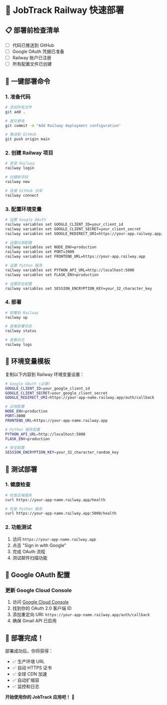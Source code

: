 # 🚀 JobTrack Railway 快速部署

## 📋 部署前检查清单

- [ ] 代码已推送到 GitHub
- [ ] Google OAuth 凭据已准备
- [ ] Railway 账户已注册
- [ ] 所有配置文件已创建

## 🎯 一键部署命令

### 1. 准备代码
```bash
# 添加所有文件
git add .

# 提交更改
git commit -m "Add Railway deployment configuration"

# 推送到 GitHub
git push origin main
```

### 2. 创建 Railway 项目
```bash
# 登录 Railway
railway login

# 创建新项目
railway new

# 连接 GitHub 仓库
railway connect
```

### 3. 配置环境变量
```bash
# 设置 Google OAuth
railway variables set GOOGLE_CLIENT_ID=your_client_id
railway variables set GOOGLE_CLIENT_SECRET=your_client_secret
railway variables set GOOGLE_REDIRECT_URI=https://your-app.railway.app/auth/callback

# 设置应用配置
railway variables set NODE_ENV=production
railway variables set PORT=3000
railway variables set FRONTEND_URL=https://your-app.railway.app

# 设置 Python 服务
railway variables set PYTHON_API_URL=http://localhost:5000
railway variables set FLASK_ENV=production

# 设置安全配置
railway variables set SESSION_ENCRYPTION_KEY=your_32_character_key
```

### 4. 部署
```bash
# 部署到 Railway
railway up

# 查看部署状态
railway status

# 查看日志
railway logs
```

## 🔧 环境变量模板

复制以下内容到 Railway 环境变量设置：

```bash
# Google OAuth (必需)
GOOGLE_CLIENT_ID=your_google_client_id
GOOGLE_CLIENT_SECRET=your_google_client_secret
GOOGLE_REDIRECT_URI=https://your-app-name.railway.app/auth/callback

# 应用配置
NODE_ENV=production
PORT=3000
FRONTEND_URL=https://your-app-name.railway.app

# Python 服务配置
PYTHON_API_URL=http://localhost:5000
FLASK_ENV=production

# 安全配置
SESSION_ENCRYPTION_KEY=your_32_character_random_key
```

## 🧪 测试部署

### 1. 健康检查
```bash
# 检查后端服务
curl https://your-app-name.railway.app/health

# 检查 Python 服务
curl https://your-app-name.railway.app:5000/health
```

### 2. 功能测试
1. 访问 `https://your-app-name.railway.app`
2. 点击 "Sign in with Google"
3. 完成 OAuth 流程
4. 测试邮件扫描功能

## 🔐 Google OAuth 配置

### 更新 Google Cloud Console
1. 访问 [Google Cloud Console](https://console.cloud.google.com/apis/credentials)
2. 找到你的 OAuth 2.0 客户端 ID
3. 添加重定向 URI: `https://your-app-name.railway.app/auth/callback`
4. 确保 Gmail API 已启用

## 🎉 部署完成！

部署成功后，你将获得：
- ✅ 生产环境 URL
- ✅ 自动 HTTPS 证书
- ✅ 全球 CDN 加速
- ✅ 自动扩缩容
- ✅ 监控和日志

**开始使用你的 JobTrack 应用吧！** 🚀
